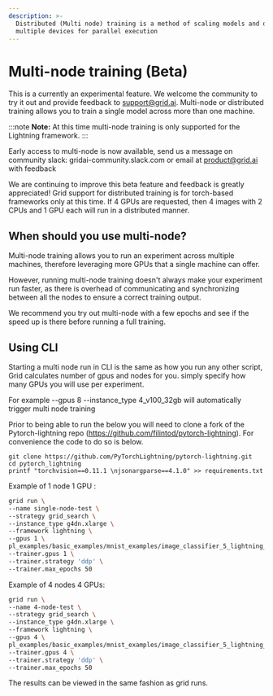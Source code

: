 ```yaml
---
description: >-
  Distributed (Multi node) training is a method of scaling models and data to
  multiple devices for parallel execution
---
```


# Multi-node training (Beta)

This is a currently an experimental feature. We welcome the community to try it out and provide feedback to support@grid.ai. Multi-node or distributed training allows you to train a single model across more than one machine.

:::note
**Note:** At this time multi-node training is only supported for the Lightning framework.
:::

Early access to multi-node is now available, send us a message on community slack: gridai-community.slack.com or email at product@grid.ai with feedback

We are continuing to improve this beta feature and feedback is greatly appreciated! Grid support for distributed training is for torch-based frameworks only at this time. If 4 GPUs are requested, then 4 images with 2 CPUs and 1 GPU each will run in a distributed manner.

## When should you use multi-node?

Multi-node training allows you to run an experiment across multiple machines, therefore leveraging more GPUs that a single machine can offer.

However, running multi-node training doesn't always make your experiment run faster, as there is overhead of communicating and synchronizing between all the nodes to ensure a correct training output.

We recommend you try out multi-node with a few epochs and see if the speed up is there before running a full training.

## Using CLI

Starting a multi node run in CLI is the same as how you run any other script, Grid calculates number of gpus and nodes for you. simply specify how many GPUs you will use per experiment.

For example --gpus 8 --instance\_type 4\_v100\_32gb will automatically trigger multi node training

Prior to being able to run the below you will need to clone a fork of the Pytorch-lightning repo (https://github.com/filintod/pytorch-lightning). For convenience the code to do so is below.

```
git clone https://github.com/PyTorchLightning/pytorch-lightning.git
cd pytorch_lightning
printf "torchvision==0.11.1 \njsonargparse==4.1.0" >> requirements.txt
```

Example of 1 node 1 GPU :

```bash
grid run \
--name single-node-test \
--strategy grid_search \
--instance_type g4dn.xlarge \
--framework lightning \
--gpus 1 \
pl_examples/basic_examples/mnist_examples/image_classifier_5_lightning_datamodule.py \
--trainer.gpus 1 \
--trainer.strategy 'ddp' \
--trainer.max_epochs 50
```

Example of 4 nodes 4 GPUs:

```bash
grid run \
--name 4-node-test \
--strategy grid_search \
--instance_type g4dn.xlarge \
--framework lightning \
--gpus 4 \
pl_examples/basic_examples/mnist_examples/image_classifier_5_lightning_datamodule.py \
--trainer.gpus 4 \
--trainer.strategy 'ddp' \
--trainer.max_epochs 50
```

The results can be viewed in the same fashion as grid runs.
